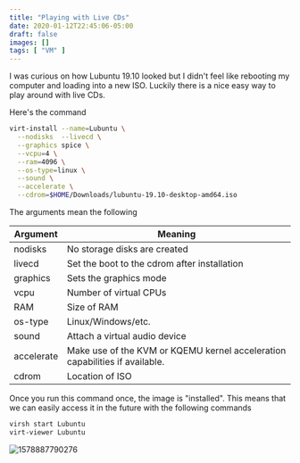 ```yaml
---
title: "Playing with Live CDs"
date: 2020-01-12T22:45:06-05:00
draft: false
images: []
tags: [ "VM" ]
---
```


I was curious on how Lubuntu 19.10 looked but I didn't feel like rebooting my computer and loading into a new ISO. Luckily there is a nice easy way to play around with live CDs.

Here's the command

```bash
virt-install --name=Lubuntu \
  --nodisks  --livecd \
  --graphics spice \
  --vcpu=4 \
  --ram=4096 \
  --os-type=linux \
  --sound \
  --accelerate \
  --cdrom=$HOME/Downloads/lubuntu-19.10-desktop-amd64.iso
```

The arguments mean the following

| Argument   | Meaning                                                      |
| ---------- | ------------------------------------------------------------ |
| nodisks    | No storage disks are created                                 |
| livecd     | Set the boot to the cdrom after installation                 |
| graphics   | Sets the graphics mode                                       |
| vcpu       | Number of virtual CPUs                                       |
| RAM        | Size of RAM                                                  |
| os-type    | Linux/Windows/etc.                                           |
| sound      | Attach a virtual audio device                                |
| accelerate | Make use of the KVM or KQEMU kernel acceleration capabilities if available. |
| cdrom      | Location of ISO                                              |

Once you run this command once, the image is "installed". This means that we can easily access it in the future with the following commands

```bash
virsh start Lubuntu
virt-viewer Lubuntu
```

![1578887790276](/files/images/1578887790276.png)